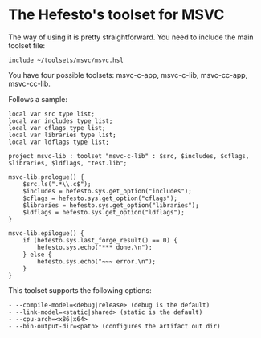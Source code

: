 # The Hefesto's toolset for MSVC

The way of using it is pretty straightforward. You need to include the main toolset file:

	include ~/toolsets/msvc/msvc.hsl

You have four possible toolsets: msvc-c-app, msvc-c-lib, msvc-cc-app, msvc-cc-lib.

Follows a sample:

	local var src type list;
	local var includes type list;
	local var cflags type list;
	local var libraries type list;
	local var ldflags type list;

	project msvc-lib : toolset "msvc-c-lib" : $src, $includes, $cflags, $libraries, $ldflags, "test.lib";

	msvc-lib.prologue() {
		$src.ls(".*\\.c$");
		$includes = hefesto.sys.get_option("includes");
		$cflags = hefesto.sys.get_option("cflags");
		$libraries = hefesto.sys.get_option("libraries");
		$ldflags = hefesto.sys.get_option("ldflags");
	}

	msvc-lib.epilogue() {
		if (hefesto.sys.last_forge_result() == 0) {
			hefesto.sys.echo("*** done.\n");
		} else {
			hefesto.sys.echo("~~~ error.\n");
		}
	}
	
This toolset supports the following options: 

	- --compile-model=<debug|release> (debug is the default)
	- --link-model=<static|shared> (static is the default)
	- --cpu-arch=<x86|x64>
	- --bin-output-dir=<path> (configures the artifact out dir)


